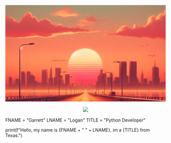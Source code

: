 ![orange and pink sunset overlooking a city](./static/assets/img/banner1.png)

<div> 
  <p align="center">
    <a href="https://skillicons.dev">
      <img src="https://skillicon.dev/icons?i=html,css,py,anaconda,arduino,blender,bootstrap,flask,github,gmail,linux,raspberrypi,unity,unreal,visualstudio,vscode" />
    </a>
  </p>
</div>

FNAME = "Garrett"
LNAME = "Logan"
TITLE = "Python Developer"

print(f"Hello, my name is {FNAME + " " + LNAME}, im a {TITLE} from Texas.")
